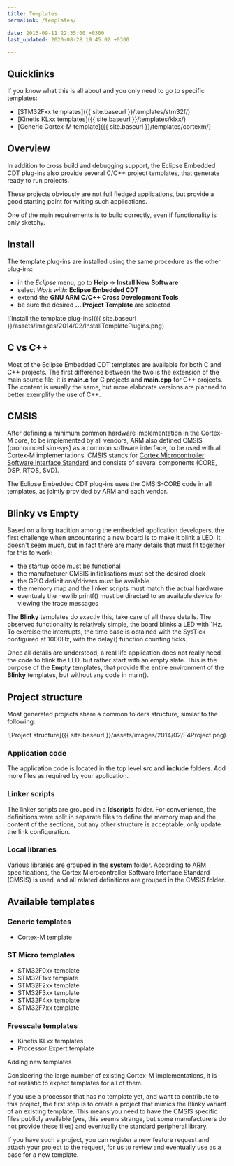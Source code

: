 ```yaml
---
title: Templates
permalink: /templates/

date: 2015-09-11 22:35:00 +0300
last_updated: 2020-08-28 19:45:02 +0300

---
```


## Quicklinks

If you know what this is all about and you only need to go to specific templates:

- [STM32Fxx templates]({{ site.baseurl }}/templates/stm32f/)
- [Kinetis KLxx templates]({{ site.baseurl }}/templates/klxx/)
- [Generic Cortex-M template]({{ site.baseurl }}/templates/cortexm/)

## Overview

In addition to cross build and debugging support, the Eclipse Embedded CDT plug-ins also provide several C/C++ project templates, that generate ready to run projects.

These projects obviously are not full fledged applications, but provide a good starting point for writing such applications.

One of the main requirements is to build correctly, even if functionality is only sketchy.

## Install

The template plug-ins are installed using the same procedure as the other plug-ins:

- in the _Eclipse_ menu, go to **Help** → **Install New Software**
- select *Work with:* **Eclipse Embedded CDT**
- extend the **GNU ARM C/C++ Cross Development Tools**
- be sure the desired **... Project Template** are selected

![Install the template plug-ins]({{ site.baseurl }}/assets/images/2014/02/InstallTemplatePlugins.png)

## C vs C++

Most of the Eclipse Embedded CDT templates are available for both C and C++ projects. The first difference between the two is the extension of the main source file: it is **main.c** for C projects and **main.cpp** for C++ projects. The content is usually the same, but more elaborate versions are planned to better exemplify the use of C++.

## CMSIS

After defining a minimum common hardware implementation in the Cortex-M core, to be implemented by all vendors, ARM also defined CMSIS (pronounced sim-sys) as a common software interface, to be used with all Cortex-M implementations. CMSIS stands for [Cortex Microcontroller Software Interface Standard](http://www.arm.com/products/processors/cortex-m/cortex-microcontroller-software-interface-standard.php) and consists of several components (CORE, DSP, RTOS, SVD).

The Eclipse Embedded CDT plug-ins uses the CMSIS-CORE code in all templates, as jointly provided by ARM and each vendor.

## Blinky vs Empty

Based on a long tradition among the embedded application developers, the first challenge when encountering a new board is to make it blink a LED. It doesn't seem much, but in fact there are many details that must fit together for this to work:

- the startup code must be functional
- the manufacturer CMSIS initialisations must set the desired clock
- the GPIO definitions/drivers must be available
- the memory map and the linker scripts must match the actual hardware
- eventualy the newlib printf() must be directed to an available device for viewing the trace messages

The **Blinky** templates do exactly this, take care of all these details. The observed functionality is relatively simple, the board blinks a LED with 1Hz. To exercise the interrupts, the time base is obtained with the SysTick configured at 1000Hz, with the delay() function counting ticks.

Once all details are understood, a real life application does not really need the code to blink the LED, but rather start with an empty slate. This is the purpose of the **Empty** templates, that provide the entire environment of the **Blinky** templates, but without any code in main().

## Project structure

Most generated projects share a common folders structure, similar to the following:

![Project structure]({{ site.baseurl }}/assets/images/2014/02/F4Project.png)

### Application code

The application code is located in the top level **src** and **include** folders. Add more files as required by your application.

### Linker scripts

The linker scripts are grouped in a **ldscripts** folder. For convenience, the definitions were split in separate files to define the memory map and the content of the sections, but any other structure is acceptable, only update the link configuration.

### Local libraries

Various libraries are grouped in the **system** folder. According to ARM specifications, the Cortex Microcontroller Software Interface Standard (CMSIS) is used, and all related definitions are grouped in the CMSIS folder.

## Available templates

### Generic templates

- Cortex-M template

### ST Micro templates

- STM32F0xx template
- STM32F1xx template
- STM32F2xx template
- STM32F3xx template
- STM32F4xx template
- STM32F7xx template

### Freescale templates

- Kinetis KLxx templates
- Processor Expert template

Adding new templates

Considering the large number of existing Cortex-M implementations, it is not realistic to expect templates for all of them.

If you use a processor that has no template yet, and want to contribute to this project, the first step is to create a project that mimics the Blinky variant of an existing template. This means you need to have the CMSIS specific files publicly available (yes, this seems strange, but some manufacturers do not provide these files) and eventually the standard peripheral library.

If you have such a project, you can register a new feature request and attach your project to the request, for us to review and eventually use as a base for a new template.
